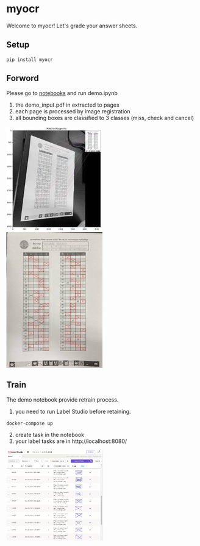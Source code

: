 # myocr
Welcome to myocr! Let's grade your answer sheets.

## Setup

```
pip install myocr
```

## Forword
Please go to [notebooks](notebooks) and run demo.ipynb
1. the demo_input.pdf in extracted to pages
2. each page is processed by image registration
3. all bounding boxes are classified to 3 classes (miss, check and cancel)


<img src="assets/image_registration.jpg" width="50%">

<img src="assets/bbox_classification.jpg" width="50%">

## Train

The demo notebook provide retrain process.
1. you need to run Label Studio before retaining.

```
docker-compose up
```
2. create task in the notebook
3. your label tasks are in http://localhost:8080/

<img src="assets/label_studio.png" width="50%">